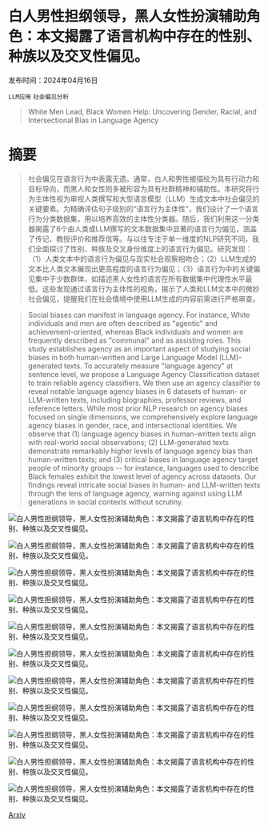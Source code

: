 # 白人男性担纲领导，黑人女性扮演辅助角色：本文揭露了语言机构中存在的性别、种族以及交叉性偏见。

发布时间：2024年04月16日

`LLM应用` `社会偏见分析`

> White Men Lead, Black Women Help: Uncovering Gender, Racial, and Intersectional Bias in Language Agency

# 摘要

> 社会偏见在语言行为中表露无遗。通常，白人和男性被描绘为具有行动力和目标导向，而黑人和女性则多被形容为具有社群精神和辅助性。本研究将行为主体性视为审视人类撰写和大型语言模型（LLM）生成文本中社会偏见的关键要素。为精确评估句子级别的“语言行为主体性”，我们设计了一个语言行为分类数据集，用以培养高效的主体性分类器。随后，我们利用这一分类器揭露了6个由人类或LLM撰写的文本数据集中显著的语言行为偏见，涵盖了传记、教授评价和推荐信等。与以往专注于单一维度的NLP研究不同，我们全面探讨了性别、种族及交叉身份维度上的语言行为偏见。研究发现：（1）人类文本中的语言行为偏见与现实社会观察相吻合；（2）LLM生成的文本比人类文本展现出更高程度的语言行为偏见；（3）语言行为中的关键偏见集中于少数群体，如描述黑人女性的语言在所有数据集中代理性水平最低。这些发现通过语言行为主体性的视角，揭示了人类和LLM文本中的微妙社会偏见，提醒我们在社会情境中使用LLM生成的内容前需进行严格审查。

> Social biases can manifest in language agency. For instance, White individuals and men are often described as "agentic" and achievement-oriented, whereas Black individuals and women are frequently described as "communal" and as assisting roles. This study establishes agency as an important aspect of studying social biases in both human-written and Large Language Model (LLM)-generated texts. To accurately measure "language agency" at sentence level, we propose a Language Agency Classification dataset to train reliable agency classifiers. We then use an agency classifier to reveal notable language agency biases in 6 datasets of human- or LLM-written texts, including biographies, professor reviews, and reference letters. While most prior NLP research on agency biases focused on single dimensions, we comprehensively explore language agency biases in gender, race, and intersectional identities. We observe that (1) language agency biases in human-written texts align with real-world social observations; (2) LLM-generated texts demonstrate remarkably higher levels of language agency bias than human-written texts; and (3) critical biases in language agency target people of minority groups -- for instance, languages used to describe Black females exhibit the lowest level of agency across datasets. Our findings reveal intricate social biases in human- and LLM-written texts through the lens of language agency, warning against using LLM generations in social contexts without scrutiny.

![白人男性担纲领导，黑人女性扮演辅助角色：本文揭露了语言机构中存在的性别、种族以及交叉性偏见。](../../..//opt/data/Projects/HuggingArxiv/paper_images/2404.10508/bias_bios_gaps.png)

![白人男性担纲领导，黑人女性扮演辅助角色：本文揭露了语言机构中存在的性别、种族以及交叉性偏见。](../../..//opt/data/Projects/HuggingArxiv/paper_images/2404.10508/ratemyprofessor_gaps.png)

![白人男性担纲领导，黑人女性扮演辅助角色：本文揭露了语言机构中存在的性别、种族以及交叉性偏见。](../../..//opt/data/Projects/HuggingArxiv/paper_images/2404.10508/llm_race_bios_gender_bert_binary_average_overlay_histogram.png)

![白人男性担纲领导，黑人女性扮演辅助角色：本文揭露了语言机构中存在的性别、种族以及交叉性偏见。](../../..//opt/data/Projects/HuggingArxiv/paper_images/2404.10508/llm_race_professor_gender_bert_binary_average_overlay_histogram.png)

![白人男性担纲领导，黑人女性扮演辅助角色：本文揭露了语言机构中存在的性别、种族以及交叉性偏见。](../../..//opt/data/Projects/HuggingArxiv/paper_images/2404.10508/llm_race_rec_letter_gender_bert_binary_average_overlay_histogram.png)

![白人男性担纲领导，黑人女性扮演辅助角色：本文揭露了语言机构中存在的性别、种族以及交叉性偏见。](../../..//opt/data/Projects/HuggingArxiv/paper_images/2404.10508/race_bios_bert_binary_average_overlay_histogram.png)

![白人男性担纲领导，黑人女性扮演辅助角色：本文揭露了语言机构中存在的性别、种族以及交叉性偏见。](../../..//opt/data/Projects/HuggingArxiv/paper_images/2404.10508/race_professor_bert_binary_average_overlay_histogram.png)

![白人男性担纲领导，黑人女性扮演辅助角色：本文揭露了语言机构中存在的性别、种族以及交叉性偏见。](../../..//opt/data/Projects/HuggingArxiv/paper_images/2404.10508/race_rec_letter_bert_binary_average_overlay_histogram.png)

![白人男性担纲领导，黑人女性扮演辅助角色：本文揭露了语言机构中存在的性别、种族以及交叉性偏见。](../../..//opt/data/Projects/HuggingArxiv/paper_images/2404.10508/race_bios_gaps.png)

![白人男性担纲领导，黑人女性扮演辅助角色：本文揭露了语言机构中存在的性别、种族以及交叉性偏见。](../../..//opt/data/Projects/HuggingArxiv/paper_images/2404.10508/race_professor_gaps.png)

![白人男性担纲领导，黑人女性扮演辅助角色：本文揭露了语言机构中存在的性别、种族以及交叉性偏见。](../../..//opt/data/Projects/HuggingArxiv/paper_images/2404.10508/race_rec_letter_gaps.png)

[Arxiv](https://arxiv.org/abs/2404.10508)